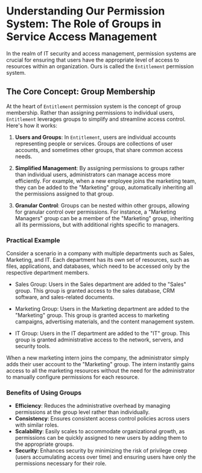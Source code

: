 # Understanding Our Permission System: The Role of Groups in Service Access Management
In the realm of IT security and access management, permission systems are
crucial for ensuring that users have the appropriate level of access to
resources within an organization. Ours is called the `Entitlement` permission
system.

## The Core Concept: Group Membership
At the heart of `Entitlement` permission system is the concept of group
membership. Rather than assigning permissions to individual users,
`Entitlement` leverages groups to simplify and streamline access control.
Here's how it works:

1. **Users and Groups**: In `Entitlement`, users are individual accounts representing
people or services. Groups are collections of user accounts, and sometimes
other groups, that share common access needs.

2. **Simplified Management**: By assigning permissions to groups rather than
individual users, administrators can manage access more efficiently.
For example, when a new employee joins the marketing team, they can be
added to the "Marketing" group, automatically inheriting all the permissions
assigned to that group.

3. **Granular Control**: Groups can be nested within other groups, allowing for
granular control over permissions. For instance, a "Marketing Managers"
group can be a member of the "Marketing" group, inheriting all its permissions,
but with additional rights specific to managers.

### Practical Example
Consider a scenario in a company with multiple departments such as Sales,
Marketing, and IT. Each department has its own set of resources, such as files,
applications, and databases, which need to be accessed only by the respective
department members.

* Sales Group: Users in the Sales department are added to the "Sales" group.
This group is granted access to the sales database, CRM software, and
sales-related documents.

* Marketing Group: Users in the Marketing department are added to the "Marketing"
group. This group is granted access to marketing campaigns, advertising
materials, and the content management system.

* IT Group: Users in the IT department are added to the "IT" group. This group
is granted administrative access to the network, servers, and security tools.

When a new marketing intern joins the company, the administrator simply adds
their user account to the "Marketing" group. The intern instantly gains access
to all the marketing resources without the need for the administrator to
manually configure permissions for each resource.

### Benefits of Using Groups
- **Efficiency**: Reduces the administrative overhead by managing permissions at the
group level rather than individually.
- **Consistency**: Ensures consistent access control policies across users with
similar roles.
- **Scalability**: Easily scales to accommodate organizational growth, as permissions
can be quickly assigned to new users by adding them to the appropriate groups.
- **Security**: Enhances security by minimizing the risk of privilege creep (users
accumulating access over time) and ensuring users have only the permissions
necessary for their role.
